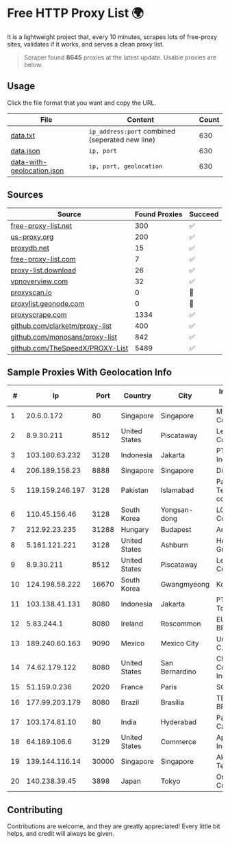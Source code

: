 
# Free HTTP Proxy List 🌍

It is a lightweight project that, every 10 minutes, scrapes lots of free-proxy sites, validates if it works, and serves a clean proxy list.


> Scraper found **8645** proxies at the latest update. Usable proxies are below.

## Usage

Click the file format that you want and copy the URL.


|File|Content|Count|
|----|-------|-----|
|[data.txt](https://raw.githubusercontent.com/themiralay/Proxy-List-World/master/data.txt)|`ip_address:port` combined (seperated new line)|630|
|[data.json](https://raw.githubusercontent.com/themiralay/Proxy-List-World/master/data.json)|`ip, port`|630|
|[data-with-geolocation.json](https://raw.githubusercontent.com/themiralay/Proxy-List-World/master/data-with-geolocation.json)|`ip, port, geolocation`|630|

## Sources

|Source|Found Proxies|Succeed|
|------|-------------|-------|
|[free-proxy-list.net](https://free-proxy-list.net)|300|✅|
|[us-proxy.org](https://www.us-proxy.org)|200|✅|
|[proxydb.net](http://proxydb.net)|15|✅|
|[free-proxy-list.com](https://free-proxy-list.com/?page=&port=&type%5B%5D=http&type%5B%5D=https&up_time=0&search=Search)|7|✅|
|[proxy-list.download](https://www.proxy-list.download/HTTP)|26|✅|
|[vpnoverview.com](https://vpnoverview.com/privacy/anonymous-browsing/free-proxy-servers)|32|✅|
|[proxyscan.io](https://www.proxyscan.io)|0|🚫|
|[proxylist.geonode.com](https://proxylist.geonode.com/api/proxy-list?limit=300&page=1&sort_by=lastChecked&sort_type=desc&protocols=http,https)|0|🚫|
|[proxyscrape.com](https://api.proxyscrape.com/v2/?request=displayproxies&protocol=http&timeout=10000&country=all&ssl=all&anonymity=all)|1334|✅|
|[github.com/clarketm/proxy-list](https://raw.githubusercontent.com/clarketm/proxy-list/master/proxy-list-raw.txt)|400|✅|
|[github.com/monosans/proxy-list](https://raw.githubusercontent.com/monosans/proxy-list/main/proxies/http.txt)|842|✅|
|[github.com/TheSpeedX/PROXY-List](https://raw.githubusercontent.com/TheSpeedX/PROXY-List/master/http.txt)|5489|✅|


## Sample Proxies With Geolocation Info

|#|Ip|Port|Country|City|Internet Service Provider|
|-|--|----|-------|----|-------------------------|
|1|20.6.0.172|80|Singapore|Singapore|Microsoft Corporation|
|2|8.9.30.211|8512|United States|Piscataway|Level 3 Communications|
|3|103.160.63.232|3128|Indonesia|Jakarta|PT Herza Digital Indonesia|
|4|206.189.158.23|8888|Singapore|Singapore|DigitalOcean, LLC|
|5|119.159.246.197|3128|Pakistan|Islamabad|Pakistan Telecommuication company limited|
|6|110.45.156.46|3128|South Korea|Yongsan-dong|LG DACOM Corporation|
|7|212.92.23.235|31288|Hungary|Budapest|Antenna Hungaria|
|8|5.161.121.221|3128|United States|Ashburn|Hetzner Online GmbH|
|9|8.9.30.211|8512|United States|Piscataway|Level 3 Communications|
|10|124.198.58.222|16670|South Korea|Gwangmyeong|Korea Telecom|
|11|103.138.41.131|8080|Indonesia|Jakarta|PT. Bali Towerindo Sentra|
|12|5.83.244.1|8080|Ireland|Roscommon|EURONA-BRISKNET|
|13|189.240.60.163|9090|Mexico|Mexico City|Uninet S.A. de C.V.|
|14|74.62.179.122|8080|United States|San Bernardino|Charter Communications Inc|
|15|51.159.0.236|2020|France|Paris|SCALEWAY|
|16|177.99.203.179|8080|Brazil|Brasília|TELEFÔNICA BRASIL S.A|
|17|103.174.81.10|80|India|Hyderabad|Panduranga Cable & Networks|
|18|64.189.106.6|3129|United States|Commerce|Apogee Telecom Inc.|
|19|139.144.116.14|30000|Singapore|Singapore|Akamai Technologies, Inc.|
|20|140.238.39.45|3898|Japan|Tokyo|Oracle Corporation|



## Contributing

Contributions are welcome, and they are greatly appreciated! Every
little bit helps, and credit will always be given.


